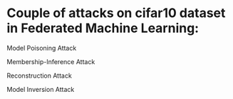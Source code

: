 # Couple of attacks on cifar10 dataset in Federated Machine Learning:
Model Poisoning Attack

Membership-Inference Attack

Reconstruction Attack

Model Inversion Attack
